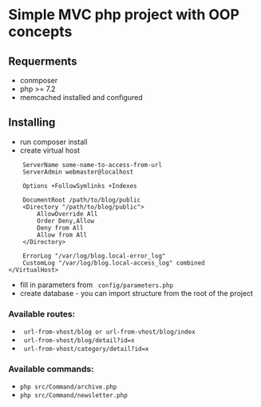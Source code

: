 # Simple MVC php project with OOP concepts

## Requerments
- conmposer
- php >= 7.2
- memcached installed and configured

## Installing

- run composer install
- create virtual host
``` <VirtualHost *:80>
    ServerName some-name-to-access-from-url
    ServerAdmin webmaster@localhost

    Options +FollowSymlinks +Indexes

    DocumentRoot /path/to/blog/public
    <Directory "/path/to/blog/public">
        AllowOverride All
        Order Deny,Allow
        Deny from All
        Allow from All
    </Directory>

    ErrorLog "/var/log/blog.local-error_log"
    CustomLog "/var/log/blog.local-access_log" combined
</VirtualHost>
```

- fill in parameters from ``` config/parameters.php```
- create database - you can import structure from the root of the project

### Available routes:
- ``` url-from-vhost/blog or url-from-vhost/blog/index```
- ``` url-from-vhost/blog/detail?id=x```
- ``` url-from-vhost/category/detail?id=x```

### Available commands:

- ``` php src/Command/archive.php ```
- ``` php src/Command/newsletter.php ```

